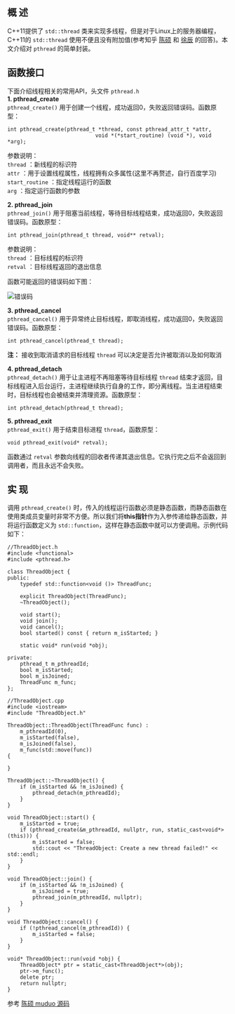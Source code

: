 ## 概 述
C++11提供了 `std::thread` 类来实现多线程，但是对于Linux上的服务器编程，C++11的 `std::thread` 使用不便且没有附加值(参考知乎 [陈硕](https://www.zhihu.com/question/36236334/answer/98392431) 和 [徐辰](https://www.zhihu.com/question/36236334/answer/98422670) 的回答)。本文介绍对 `pthread` 的简单封装。

## 函数接口
下面介绍线程相关的常用API，头文件 `pthread.h`  
**1. pthread_create**  
`pthread_create()` 用于创建一个线程，成功返回0，失败返回错误码。函数原型：
```
int pthread_create(pthread_t *thread, const pthread_attr_t *attr,
                            void *(*start_routine) (void *), void *arg);
```
参数说明：  
`thread` ：新线程的标识符  
`attr` ：用于设置线程属性，线程拥有众多属性(这里不再赘述，自行百度学习)  
`start_routine` ：指定线程运行的函数  
`arg` ：指定运行函数的参数  

**2. pthread_join**  
`pthread_join()` 用于阻塞当前线程，等待目标线程结束，成功返回0，失败返回错误码。函数原型：
```
int pthread_join(pthread_t thread, void** retval);
```
参数说明：  
`thread` ：目标线程的标识符  
`retval` ：目标线程返回的退出信息  

函数可能返回的错误码如下图：

![错误码](https://upload-images.jianshu.io/upload_images/22192996-b2b2876bd87d0cbe.png?imageMogr2/auto-orient/strip%7CimageView2/2/w/1240)

**3. pthread_cancel**  
`pthread_cancel()` 用于异常终止目标线程，即取消线程，成功返回0，失败返回错误码。函数原型：
```
int pthread_cancel(pthread_t thread);
```
**注：** 接收到取消请求的目标线程 `thread` 可以决定是否允许被取消以及如何取消

**4. pthread_detach**  
`pthread_detach()` 用于让主进程不再阻塞等待目标线程 `thread` 结束才返回，目标线程进入后台运行，主进程继续执行自身的工作，即分离线程。当主进程结束时，目标线程也会被结束并清理资源。函数原型：
```
int pthread_detach(pthread_t thread);
```

**5. pthread_exit**  
`pthread_exit()` 用于结束目标进程 `thread`，函数原型：
```
void pthread_exit(void* retval);
```
函数通过 `retval` 参数向线程的回收者传递其退出信息。它执行完之后不会返回到调用者，而且永远不会失败。

## 实 现
调用 `pthread_create()` 时，传入的线程运行函数必须是静态函数，而静态函数在使用类成员变量时非常不方便。所以我们将**this指针**作为入参传递给静态函数，并将运行函数定义为 `std::function`，这样在静态函数中就可以方便调用。示例代码如下：
```
//ThreadObject.h
#include <functional>
#include <pthread.h>

class ThreadObject {
public:
    typedef std::function<void ()> ThreadFunc;

    explicit ThreadObject(ThreadFunc);
    ~ThreadObject();

    void start();
    void join();
    void cancel();
    bool started() const { return m_isStarted; }

    static void* run(void *obj);

private:
    pthread_t m_pthreadId;
    bool m_isStarted;
    bool m_isJoined;
    ThreadFunc m_func;
};

//ThreadObject.cpp
#include <iostream>
#include "ThreadObject.h"

ThreadObject::ThreadObject(ThreadFunc func) :
    m_pthreadId(0),
    m_isStarted(false),
    m_isJoined(false),
    m_func(std::move(func))
{

}

ThreadObject::~ThreadObject() {
    if (m_isStarted && !m_isJoined) {
        pthread_detach(m_pthreadId);
    }
}

void ThreadObject::start() {
    m_isStarted = true;
    if (pthread_create(&m_pthreadId, nullptr, run, static_cast<void*>(this))) {
        m_isStarted = false;
        std::cout << "ThreadObject: Create a new thread failed!" << std::endl;
    }
}

void ThreadObject::join() {
    if (m_isStarted && !m_isJoined) {
        m_isJoined = true;
        pthread_join(m_pthreadId, nullptr);
    }
}

void ThreadObject::cancel() {
    if (!pthread_cancel(m_pthreadId)) {
        m_isStarted = false;
    }
}

void* ThreadObject::run(void *obj) {
    ThreadObject* ptr = static_cast<ThreadObject*>(obj);
    ptr->m_func();
    delete ptr;
    return nullptr;
}
```
参考 [陈硕 muduo 源码](https://github.com/chenshuo/muduo)